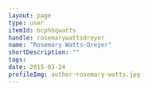 ```yaml
---
layout: page
type: user
itemId: bcphbqwatts
handle: rosemarywattsdreyer
name: "Rosemary Watts-Dreyer"
shortDescription: ""
tags:
date: 2015-03-24
profileImg: author-rosemary-watts.jpg
---
```


